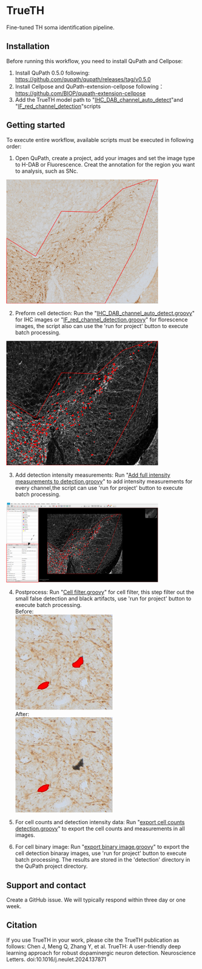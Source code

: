 # TrueTH
Fine-tuned TH soma identification pipeline.

## Installation
Before running this workflow, you need to install QuPath and Cellpose:
1. Install QuPath 0.5.0 following: https://github.com/qupath/qupath/releases/tag/v0.5.0
2. Install Cellpose and QuPath-extension-cellpose following：https://github.com/BIOP/qupath-extension-cellpose
3. Add the TrueTH model path to "[IHC_DAB_channel_auto_detect](script/IHC_DAB_channel_auto_detect.groovy)"and "[IF_red_channel_detection](script/IF_red_channel_detection.groovy)"scripts

## Getting started
To execute entire workflow, available scripts must be executed in following order:
1. Open QuPath, create a project, add your images and set the image type to H-DAB or Fluorescence. Creat the annotation for the region you want to analysis, such as SNc.
 <img src="./image/image_1.png" width = "400" >

2. Preform cell detection:
Run the "[IHC_DAB_channel_auto_detect.groovy](script/IHC_DAB_channel_auto_detect.groovy)" for IHC images or "[IF_red_channel_detection.groovy](script/IF_red_channel_detection.groovy)" for florescence images, the script also can use the 'run for project' button to execute batch processing.  
 <img src="./image/image_2.png" width = "400" >

3. Add detection intensity measurements:
Run "[Add full intensity measurements to detection.groovy](<script/Add full intensity measurements to detection.groovy>)" to add intensity measurements for every channel,the script can use 'run for project' button to execute batch processing.  
 <img src="./image/image_3.png" width = "400" >

4. Postprocess:
Run "[Cell filter.groovy](<script/Cell filter.groovy>)" for cell filter, this step filter out the small false detection and black artifacts, use 'run for project' button to execute batch processing.  
Before:  
    ![!\[alt text\](image/image_4.tif)](image/image_4.png)  
After:  
    ![!\[alt text\](image/image_5.tif)](image/image_5.png)

5. For cell counts and detection intensity data:
Run "[export cell counts detection.groovy](<script/export cell counts detection.groovy>)" to export the cell counts and measurements in all images.

6. For cell binary image:
Run "[export binary image.groovy](<script/export binary image.groovy>)" to export the cell detection binaray images, use 'run for project' button to execute batch processing.
The results are stored in the 'detection' directory in the QuPath project directory.

## Support and contact
Create a GitHub issue. We will typically respond within three day or one week.

## Citation
If you use TrueTH in your work, please cite the TrueTH publication as follows:
Chen J, Meng Q, Zhang Y, et al. TrueTH: A user-friendly deep learning approach for robust dopaminergic neuron detection. Neuroscience Letters. doi:10.1016/j.neulet.2024.137871